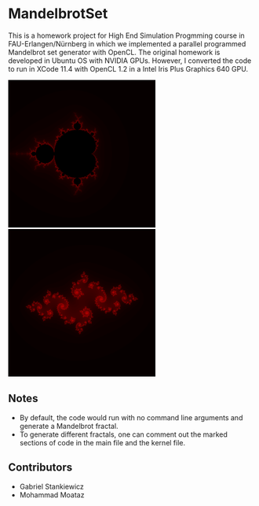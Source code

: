 # MandelbrotSet

This is a homework project for High End Simulation Progmming course in FAU-Erlangen/Nürnberg in which we implemented a parallel programmed Mandelbrot set generator with OpenCL. The original homework is developed in Ubuntu OS with NVIDIA GPUs. However, I converted the code to run in XCode 11.4 with OpenCL 1.2 in a Intel Iris Plus Graphics 640 GPU.

<img src="mandelbrot_opencl.png" width = 300> <img src="juliaset_opencl.png" width = 300> 

## Notes 

- By default, the code would run with no command line arguments and generate a Mandelbrot fractal. 
- To generate different fractals, one can comment out the marked sections of code in the main file and the kernel file.

## Contributors
- Gabriel Stankiewicz
- Mohammad Moataz
